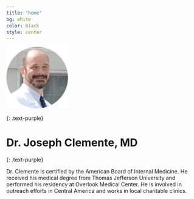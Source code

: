 ```yaml
---
title: "home"
bg: white
color: black
style: center
---
```


![Dr. Joseph Clemente, MD](img/dr-joseph-clemente.png)

{: .text-purple}
# Dr. Joseph Clemente, MD
{: .text-purple}


Dr. Clemente is certified by the American Board of Internal Medicine. He received his medical degree from Thomas Jefferson University and performed his residency at Overlook Medical Center. He is involved in outreach efforts in Central America and works in local charitable clinics.